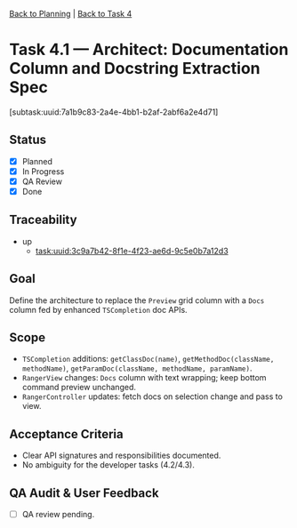 <!--
SPDX-License-Identifier: AGPL-3.0-only + AI-GPL-Addendum
Copyright (c) 2025 The Web4Articles Authors
Copyleft: See AGPLv3 (./LICENSE) and AI-GPL Addendum (./AI-GPL.md)
Backlinks: /LICENSE , /AI-GPL.md
Use of `scrum.pmo` roles/process docs with AI is subject to AI-GPL copyleft unless dual-licensed.
-->

[Back to Planning](./planning.md) | [Back to Task 4](./task-4.md)

# Task 4.1 — Architect: Documentation Column and Docstring Extraction Spec

[subtask:uuid:7a1b9c83-2a4e-4bb1-b2af-2abf6a2e4d71]

## Status
- [x] Planned
- [x] In Progress
- [x] QA Review
- [x] Done

## Traceability
- up
  - [task:uuid:3c9a7b42-8f1e-4f23-ae6d-9c5e0b7a12d3](./task-4.md)

## Goal
Define the architecture to replace the `Preview` grid column with a `Docs` column fed by enhanced `TSCompletion` doc APIs.

## Scope
- `TSCompletion` additions: `getClassDoc(name)`, `getMethodDoc(className, methodName)`, `getParamDoc(className, methodName, paramName)`.
- `RangerView` changes: `Docs` column with text wrapping; keep bottom command preview unchanged.
- `RangerController` updates: fetch docs on selection change and pass to view.

## Acceptance Criteria
- Clear API signatures and responsibilities documented.
- No ambiguity for the developer tasks (4.2/4.3).

## QA Audit & User Feedback
- [ ] QA review pending.


